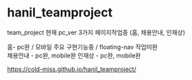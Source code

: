 # hanil_teamproject
team_project
현재 pc_ver 3가지 페이지작업중 (홈, 채용안내, 인재상)

홈- pc완 / 모바일 주요 구현기능중 / floating-nav 작업미완<br> 
채용안내 - pc완, mobile완
인재상 - pc완, mobile완

https://cold-miss.github.io/hanil_teamproject/
